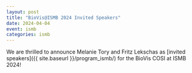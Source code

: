 ```yaml
---
layout: post
title: "BioVis@ISMB 2024 Invited Speakers"
date: 2024-04-04
event: ismb
categories: ismb
---
```


We are thrilled to announce Melanie Tory and Fritz Lekschas as [invited
speakers]({{ site.baseurl }}/program_ismb/) for the BioVis COSI at ISMB 2024!
